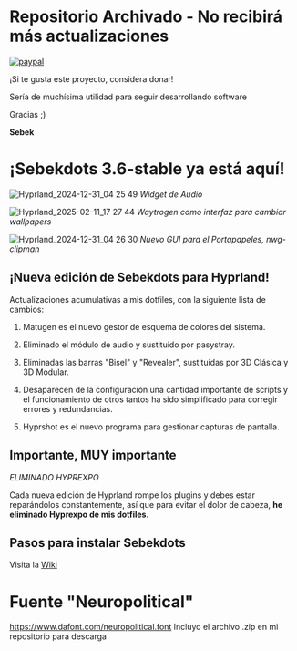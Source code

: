 # Repositorio Archivado - No recibirá más actualizaciones

[![paypal](https://www.paypalobjects.com/en_US/i/btn/btn_donateCC_LG.gif)](https://paypal.me/hyprsebek?country.x=TT&locale.x=en_US)

¡Si te gusta este proyecto, considera donar!

Sería de muchísima utilidad para seguir desarrollando software

Gracias ;)

**Sebek**

# ¡Sebekdots 3.6-stable ya está aquí!

![Hyprland_2024-12-31_04 25 49](https://github.com/user-attachments/assets/0169a992-291a-4129-a1a4-a2b95537babc)
_Widget de Audio_

![Hyprland_2025-02-11_17 27 44](https://github.com/user-attachments/assets/78a6b445-717c-472a-acb6-6b3e10dc4a04)
_Waytrogen como interfaz para cambiar wallpapers_

![Hyprland_2024-12-31_04 26 30](https://github.com/user-attachments/assets/dc6f5b18-488d-43ee-9ff8-28783643e757)
_Nuevo GUI para el Portapapeles, nwg-clipman_

## ¡Nueva edición de Sebekdots para Hyprland!

Actualizaciones acumulativas a mis dotfiles, con la siguiente lista de cambios:

1. Matugen es el nuevo gestor de esquema de colores del sistema.

2. Eliminado el módulo de audio y sustituido por pasystray.

3. Eliminadas las barras "Bisel" y "Revealer", sustituidas por 3D Clásica y 3D Modular.

4. Desaparecen de la configuración una cantidad importante de scripts y el funcionamiento de otros tantos ha sido simplificado para corregir errores y redundancias.

5. Hyprshot es el nuevo programa para gestionar capturas de pantalla. 

## Importante, MUY importante

*ELIMINADO HYPREXPO*

Cada nueva edición de Hyprland rompe los plugins y debes estar reparándolos constantemente, así que para evitar el dolor de cabeza, **he eliminado Hyprexpo de mis dotfiles.**

## Pasos para instalar Sebekdots

Visita la [Wiki](https://github.com/andrewsebek/Sebekdots/wiki)

# Fuente "Neuropolitical"

https://www.dafont.com/neuropolitical.font 
Incluyo el archivo .zip en mi repositorio para descarga
